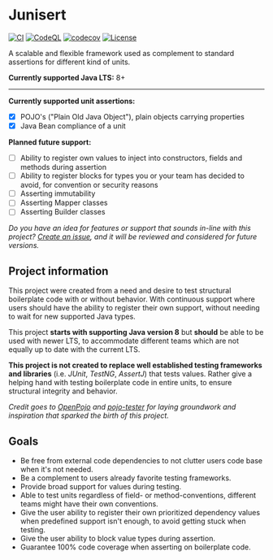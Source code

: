 # Junisert

[![CI](https://github.com/mattiaspersson09/junisert/actions/workflows/ci.yaml/badge.svg)](https://github.com/mattiaspersson09/junisert/actions/workflows/ci.yaml)
[![CodeQL](https://github.com/mattiaspersson09/junisert/actions/workflows/github-code-scanning/codeql/badge.svg)](https://github.com/mattiaspersson09/junisert/actions/workflows/github-code-scanning/codeql)
[![codecov](https://codecov.io/gh/mattiaspersson09/junisert/branch/main/graph/badge.svg?token=SEE3IT4F86)](https://codecov.io/gh/mattiaspersson09/junisert)
[![License](https://img.shields.io/badge/License-Apache_2.0-blue.svg)](https://opensource.org/licenses/Apache-2.0)

A scalable and flexible framework used as complement to standard assertions for different kind of units.

**Currently supported Java LTS:** 8+

---

**Currently supported unit assertions:**
- [x] POJO's ("Plain Old Java Object"), plain objects carrying properties
- [x] Java Bean compliance of a unit

**Planned future support:**
- [ ] Ability to register own values to inject into constructors, fields and methods during assertion
- [ ] Ability to register blocks for types you or your team has decided to avoid, for convention or security reasons
- [ ] Asserting immutability
- [ ] Asserting Mapper classes
- [ ] Asserting Builder classes

*Do you have an idea for features or support that sounds in-line with this project? 
[Create an issue](https://github.com/mattiaspersson09/junisert/issues/new), and it will be 
reviewed and considered for future versions.*

## Project information

This project were created from a need and desire to test structural boilerplate code with or without behavior. With 
continuous support where users should have the ability to register their own support, without needing to wait for 
new supported Java types.

This project **starts with supporting Java version 8** but **should** be able to be used 
with newer LTS, to accommodate different teams which are not equally up to date with the current LTS.

**This project is not created to replace well established testing frameworks and libraries**
(i.e. *JUnit*, *TestNG*, *AssertJ*) that tests values. Rather give a helping hand
with testing boilerplate code in entire units, to ensure structural integrity and behavior.

*Credit goes to [OpenPojo](https://github.com/OpenPojo/openpojo) and [pojo-tester](https://github.com/sta-szek/pojo-tester)
for laying groundwork and inspiration that sparked the birth of this project.*

## Goals

- Be free from external code dependencies to not clutter users code base when it's not needed.
- Be a complement to users already favorite testing frameworks.
- Provide broad support for values during testing.
- Able to test units regardless of field- or method-conventions, different teams might have their own conventions.
- Give the user ability to register their own prioritized dependency values when predefined support isn't enough,
to avoid getting stuck when testing.
- Give the user ability to block value types during assertion.
- Guarantee 100% code coverage when asserting on boilerplate code.



